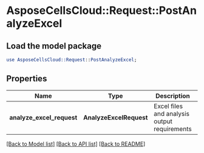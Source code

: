 # AsposeCellsCloud::Request::PostAnalyzeExcel 

## Load the model package
```perl
use AsposeCellsCloud::Request::PostAnalyzeExcel;
```

## Properties
Name | Type | Description | Notes
------------ | ------------- | ------------- | -------------
**analyze_excel_request** | **AnalyzeExcelRequest** | Excel files and analysis output requirements |  

[[Back to Model list]](../README.md#documentation-for-requests) [[Back to API list]](../README.md#documentation-for-api-endpoints) [[Back to README]](../README.md)

